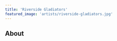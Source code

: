 ```yaml
---
title: 'Riverside Gladiators'
featured_image: 'artists/riverside-gladiators.jpg'
---
```


## About


